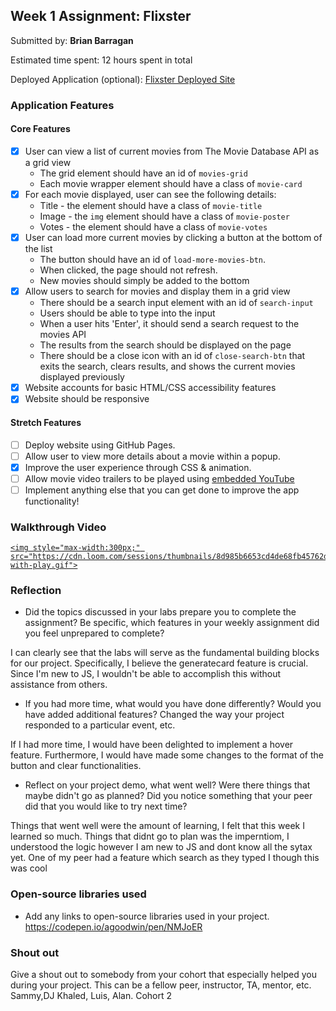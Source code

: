 
## Week 1 Assignment: Flixster

Submitted by: **Brian Barragan**

Estimated time spent: 12 hours spent in total

Deployed Application (optional): [Flixster Deployed Site](ADD_LINK_HERE)

### Application Features

#### Core Features

- [x] User can view a list of current movies from The Movie Database API as a grid view
  - The grid element should have an id of `movies-grid`
  - Each movie wrapper element should have a class of `movie-card`
- [x] For each movie displayed, user can see the following details:
  - Title - the element should have a class of `movie-title`
  - Image - the `img` element should have a class of `movie-poster`
  - Votes - the element should have a class of `movie-votes`
- [x] User can load more current movies by clicking a button at the bottom of the list
  - The button should have an id of `load-more-movies-btn`.
  - When clicked, the page should not refresh.
  - New movies should simply be added to the bottom
- [x] Allow users to search for movies and display them in a grid view
  - There should be a search input element with an id of `search-input`
  - Users should be able to type into the input
  - When a user hits 'Enter', it should send a search request to the movies API
  - The results from the search should be displayed on the page
  - There should be a close icon with an id of `close-search-btn` that exits the search, clears results, and shows the current movies displayed previously
- [x] Website accounts for basic HTML/CSS accessibility features
- [x] Website should be responsive

#### Stretch Features

- [ ] Deploy website using GitHub Pages.
- [ ] Allow user to view more details about a movie within a popup.
- [x] Improve the user experience through CSS & animation.
- [ ] Allow movie video trailers to be played using [embedded YouTube](https://support.google.com/youtube/answer/171780?hl=en)
- [ ] Implement anything else that you can get done to improve the app functionality!

### Walkthrough Video

<a href="https://www.loom.com/share/8d985b6653cd4de68fb45762d9b5f709">
  
    <img style="max-width:300px;" src="https://cdn.loom.com/sessions/thumbnails/8d985b6653cd4de68fb45762d9b5f709-with-play.gif">
  </a>

### Reflection

- Did the topics discussed in your labs prepare you to complete the assignment? Be specific, which features in your weekly assignment did you feel unprepared to complete?

I can clearly see that the labs will serve as the fundamental building blocks for our project. Specifically, I believe the generatecard feature is crucial. Since I'm new to JS, I wouldn't be able to accomplish this without assistance from others.

- If you had more time, what would you have done differently? Would you have added additional features? Changed the way your project responded to a particular event, etc.
  
If I had more time, I would have been delighted to implement a hover feature. Furthermore, I would have made some changes to the format of the button and clear functionalities.

- Reflect on your project demo, what went well? Were there things that maybe didn't go as planned? Did you notice something that your peer did that you would like to try next time?

Things that went well were the amount of learning, I felt that this week I learned so much. Things that didnt go to plan was the imperntiom, I understood the logic however I am new to JS and dont know all the sytax yet. One of my peer had a feature which search as they typed I though this was cool

### Open-source libraries used

- Add any links to open-source libraries used in your project.
https://codepen.io/agoodwin/pen/NMJoER

### Shout out

Give a shout out to somebody from your cohort that especially helped you during your project. This can be a fellow peer, instructor, TA, mentor, etc.
Sammy,DJ Khaled, Luis, Alan. Cohort 2
